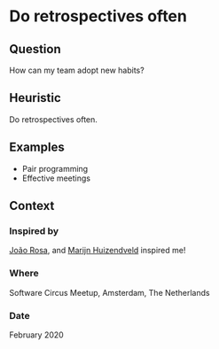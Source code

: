 # Do retrospectives often

## Question
How can my team adopt new habits?

## Heuristic
Do retrospectives often.

## Examples
- Pair programming
- Effective meetings

## Context
### Inspired by
[João Rosa](https://twitter.com/joaoasrosa), and [Marijn Huizendveld](https://twitter.com/huizendveld) inspired me!

### Where
Software Circus Meetup, Amsterdam, The Netherlands

### Date
February 2020